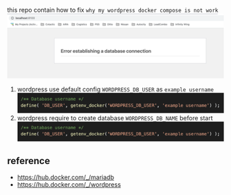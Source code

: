 this repo contain how to fix
``why my wordpress docker compose is not work``
![](static/localhost8100.png)

1. wordpress use default config `WORDPRESS_DB_USER` as `example username`
![](static/wp-config.png)
2. wordpress require to create database `WORDPRESS_DB_NAME` before start
![](static/wp-config.png)

## reference
 - https://hub.docker.com/_/mariadb
 - https://hub.docker.com/_/wordpress